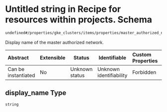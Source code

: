 # Untitled string in Recipe for resources within projects. Schema

```txt
undefined#/properties/gke_clusters/items/properties/master_authorized_networks/items/properties/display_name
```

Display name of the master authorized network.


| Abstract            | Extensible | Status         | Identifiable            | Custom Properties | Additional Properties | Access Restrictions | Defined In                                                              |
| :------------------ | ---------- | -------------- | ----------------------- | :---------------- | --------------------- | ------------------- | ----------------------------------------------------------------------- |
| Can be instantiated | No         | Unknown status | Unknown identifiability | Forbidden         | Allowed               | none                | [resources.schema.json\*](resources.schema.json "open original schema") |

## display_name Type

`string`
